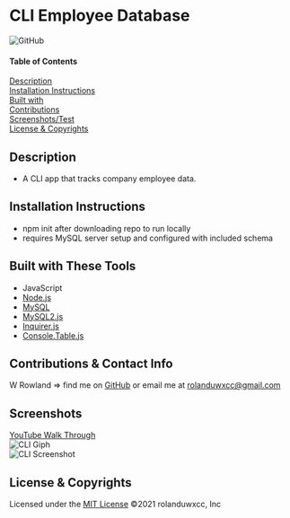 # CLI Employee Database
![GitHub](https://img.shields.io/badge/License-MIT-blue)

#### Table of Contents  
[Description](#description)<br>
[Installation Instructions](#installation-instructions)<br>
[Built with](#built-with-these-tools)<br>
[Contributions](#contributions--contact-info)<br>
[Screenshots/Test](#screenshots)<br>
[License & Copyrights](#license--copyrights)<br>


## Description
* A CLI app that tracks company employee data.

## Installation Instructions
* npm init after downloading repo to run locally
* requires MySQL server setup and configured with included schema

## Built with These Tools
* JavaScript
* [Node.js](https://nodejs.org/en/)
* [MySQL](https://www.mysql.com/)
* [MySQL2.js](https://www.npmjs.com/package/mysql2)
* [Inquirer.js](https://www.npmjs.com/package/inquirer)
* [Console.Table.js](https://www.npmjs.com/package/console.table)

## Contributions & Contact Info
W Rowland => find me on [GitHub](https://github.com/rolanduwxcc) or email me at rolanduwxcc@gmail.com
  
## Screenshots
[YouTube Walk Through](https://youtu.be/bMugmGb9_eY)<br>
![CLI Giph]('assets/media/cli_employee_db.gif')<br>
![CLI Screenshot]('./assets/media/cli-screenshot.png')

## License & Copyrights
Licensed under the [MIT License]('./LICENSE')
©️2021 rolanduwxcc, Inc
